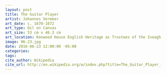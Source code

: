 ```yaml
---
layout: post
title: The Guitar Player
artist: Johannes Vermeer
art_date: c. 1670-1672
art_type: Oil on Canvas
art_size: 53 cm x 46.3 cm
art_location: Kenwood House English Heritage as Trustees of the Iveagh Bequest, London
image: 06-23.jpg
date: 2016-06-23 12:00:00 -05:00
categories:
tags:
cite_author: Wikipedia
cite_url: http://en.wikipedia.org/w/index.php?title=The_Guitar_Player_(Vermeer)&oldid=587915541
---
```


